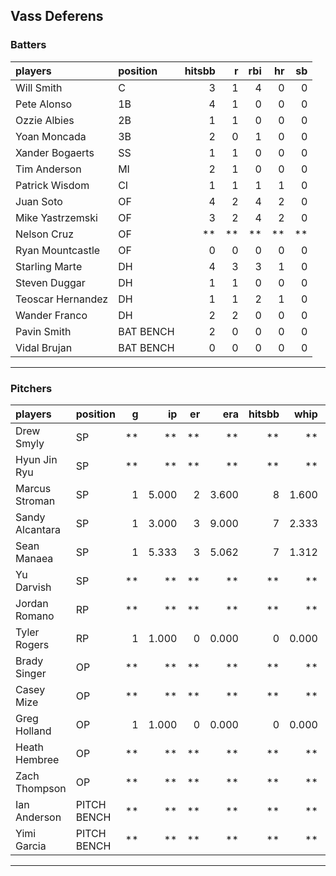 ## Vass Deferens

### Batters

 
|players           |position  | hitsbb|  r| rbi| hr| sb| 
|:-----------------|:---------|------:|--:|---:|--:|--:| 
|Will Smith        |C         |      3|  1|   4|  0|  0| 
|Pete Alonso       |1B        |      4|  1|   0|  0|  0| 
|Ozzie Albies      |2B        |      1|  1|   0|  0|  0| 
|Yoan Moncada      |3B        |      2|  0|   1|  0|  0| 
|Xander Bogaerts   |SS        |      1|  1|   0|  0|  0| 
|Tim Anderson      |MI        |      2|  1|   0|  0|  0| 
|Patrick Wisdom    |CI        |      1|  1|   1|  1|  0| 
|Juan Soto         |OF        |      4|  2|   4|  2|  0| 
|Mike Yastrzemski  |OF        |      3|  2|   4|  2|  0| 
|Nelson Cruz       |OF        |     **| **|  **| **| **| 
|Ryan Mountcastle  |OF        |      0|  0|   0|  0|  0| 
|Starling Marte    |DH        |      4|  3|   3|  1|  0| 
|Steven Duggar     |DH        |      1|  1|   0|  0|  0| 
|Teoscar Hernandez |DH        |      1|  1|   2|  1|  0| 
|Wander Franco     |DH        |      2|  2|   0|  0|  0| 
|Pavin Smith       |BAT BENCH |      2|  0|   0|  0|  0| 
|Vidal Brujan      |BAT BENCH |      0|  0|   0|  0|  0| 


* * *

### Pitchers

 
|players         |position    |  g|    ip| er|   era| hitsbb|  whip| so|  w| sv| 
|:---------------|:-----------|--:|-----:|--:|-----:|------:|-----:|--:|--:|--:| 
|Drew Smyly      |SP          | **|    **| **|    **|     **|    **| **| **| **| 
|Hyun Jin Ryu    |SP          | **|    **| **|    **|     **|    **| **| **| **| 
|Marcus Stroman  |SP          |  1| 5.000|  2| 3.600|      8| 1.600|  3|  0|  0| 
|Sandy Alcantara |SP          |  1| 3.000|  3| 9.000|      7| 2.333|  3|  0|  0| 
|Sean Manaea     |SP          |  1| 5.333|  3| 5.062|      7| 1.312|  7|  0|  0| 
|Yu Darvish      |SP          | **|    **| **|    **|     **|    **| **| **| **| 
|Jordan Romano   |RP          | **|    **| **|    **|     **|    **| **| **| **| 
|Tyler Rogers    |RP          |  1| 1.000|  0| 0.000|      0| 0.000|  1|  0|  0| 
|Brady Singer    |OP          | **|    **| **|    **|     **|    **| **| **| **| 
|Casey Mize      |OP          | **|    **| **|    **|     **|    **| **| **| **| 
|Greg Holland    |OP          |  1| 1.000|  0| 0.000|      0| 0.000|  1|  0|  0| 
|Heath Hembree   |OP          | **|    **| **|    **|     **|    **| **| **| **| 
|Zach Thompson   |OP          | **|    **| **|    **|     **|    **| **| **| **| 
|Ian Anderson    |PITCH BENCH | **|    **| **|    **|     **|    **| **| **| **| 
|Yimi Garcia     |PITCH BENCH | **|    **| **|    **|     **|    **| **| **| **| 


* * *


